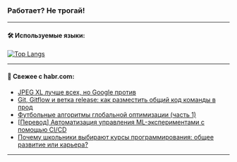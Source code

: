 ### Работает? Не трогай!

---
<!--
#### 🛠️ Technical stack:

![Java](https://img.shields.io/badge/Java-informational?logo=Oracle&style=flat&logoColor=white&color=FF4500)
![Kotlin](https://img.shields.io/badge/Kotlin-informational?logo=Kotlin&style=flat&logoColor=white&color=774D97)
![TS](https://img.shields.io/badge/TypeScript-informational?logo=typeScript&style=flat&logoColor=black&color=017acc)
![Python](https://img.shields.io/badge/Python-informational?logo=Python&style=flat&logoColor=black&color=ffdd54) <br>
![Spring](https://img.shields.io/badge/Spring-informational?logo=Spring&style=flat&logoColor=white&color=6DB33F) 
![SpringBoot](https://img.shields.io/badge/SpringBoot-informational?logo=SpringBoot&style=flat&logoColor=white&color=6DB33F)
![Nest](https://img.shields.io/badge/NestJS-informational?logo=NestJS&style=flat&logoColor=white&color=E0234E) 
![NodeJS](https://img.shields.io/badge/NodeJS-informational?logo=node.js&style=flat&logoColor=white&color=70A760)<br>
![PostgreSQL](https://img.shields.io/badge/PostgreSQL-informational?logo=PostgreSQL&style=flat&logoColor=white&color=DAA520)
![MongoDB](https://img.shields.io/badge/MongoDB-informational?logo=MongoDB&style=flat&logoColor=white&color=870000)
![Apache](https://img.shields.io/badge/Apache-informational?logo=apache&style=flat&logoColor=white&color=f74e28)

___ 
-->

#### 🛠️ Используемые языки:

[![Top Langs](https://github-readme-stats-u2qms2cxw-advtsettinggmailcoms-projects.vercel.app/api/top-langs/?username=zloylis&langs_count=10&hide_title=true&title_color=e6edf3&size_weight=0.5&count_weight=0.5&layout=compact&hide_progress=true&hide_border=true&theme=dracula)](https://github.com/zloylis)

<!---


####  :octocat:&nbsp;&nbsp; Статистика:

![GitHub stats](https://github-readme-stats-u2qms2cxw-advtsettinggmailcoms-projects.vercel.app/api?username=zloylis&show_icons=true&hide_border=true&theme=dracula&title_color=e6edf3&include_all_commits=true&count_private=true&hide_rank=false&hide_title=true&rank_icon=github)
-->
---

#### 💬 Свежее с habr.com:

<!-- BLOG-POST-LIST:START -->
- [JPEG XL лучше всех, но Google против](https://habr.com/ru/companies/ruvds/articles/835150/?utm_source=habrahabr&utm_medium=rss&utm_campaign=835150)
- [Git, Gitflow и ветка release: как разместить общий код команды в прод](https://habr.com/ru/companies/beeline_cloud/articles/836922/?utm_source=habrahabr&utm_medium=rss&utm_campaign=836922)
- [Футбольные алгоритмы глобальной оптимизации &lpar;часть 1&rpar;](https://habr.com/ru/companies/first/articles/836860/?utm_source=habrahabr&utm_medium=rss&utm_campaign=836860)
- [[Перевод] Автоматизация управления ML-экспериментами с помощью СI/CD](https://habr.com/ru/companies/wunderfund/articles/836908/?utm_source=habrahabr&utm_medium=rss&utm_campaign=836908)
- [Почему школьники выбирают курсы программирования: общее развитие или карьера?](https://habr.com/ru/companies/pixel_study/articles/836902/?utm_source=habrahabr&utm_medium=rss&utm_campaign=836902)
<!-- BLOG-POST-LIST:END -->

---
